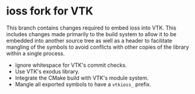 # ioss fork for VTK

This branch contains changes required to embed ioss into VTK. This includes
changes made primarily to the build system to allow it to be embedded into
another source tree as well as a header to facilitate mangling of the symbols
to avoid conflicts with other copies of the library within a single process.

  * Ignore whitespace for VTK's commit checks.
  * Use VTK's exodus library.
  * Integrate the CMake build with VTK's module system.
  * Mangle all exported symbols to have a `vtkioss_` prefix.
